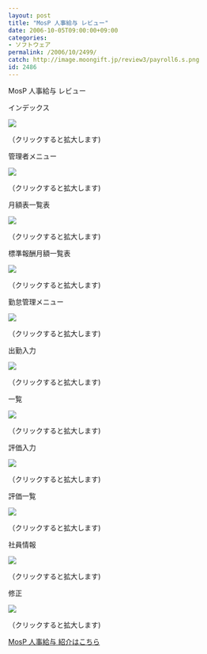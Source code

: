 ```yaml
---
layout: post
title: "MosP 人事給与 レビュー"
date: 2006-10-05T09:00:00+09:00
categories:
- ソフトウェア
permalink: /2006/10/2499/
catch: http://image.moongift.jp/review3/payroll6.s.png
id: 2486
---
```

MosP 人事給与 レビュー  
<!--more-->

インデックス

  

[![](http://image.moongift.jp/review3/payroll1.s.png)](http://image.moongift.jp/review3/payroll1.png)  
  
（クリックすると拡大します)

  

管理者メニュー

  

[![](http://image.moongift.jp/review3/payroll2.s.png)](http://image.moongift.jp/review3/payroll2.png)  
  
（クリックすると拡大します)

  

月額表一覧表

  

[![](http://image.moongift.jp/review3/payroll3.s.png)](http://image.moongift.jp/review3/payroll3.png)  
  
（クリックすると拡大します)

  

標準報酬月額一覧表

  

[![](http://image.moongift.jp/review3/payroll4.s.png)](http://image.moongift.jp/review3/payroll4.png)  
  
（クリックすると拡大します)

  

勤怠管理メニュー

  

[![](http://image.moongift.jp/review3/payroll5.s.png)](http://image.moongift.jp/review3/payroll5.png)  
  
（クリックすると拡大します)

  

出勤入力

  

[![](http://image.moongift.jp/review3/payroll6.s.png)](http://image.moongift.jp/review3/payroll6.png)  
  
（クリックすると拡大します)

  

一覧

  

[![](http://image.moongift.jp/review3/payroll7.s.png)](http://image.moongift.jp/review3/payroll7.png)  
  
（クリックすると拡大します)

  

評価入力

  

[![](http://image.moongift.jp/review3/payroll8.s.png)](http://image.moongift.jp/review3/payroll8.png)  
  
（クリックすると拡大します)

  

評価一覧

  

[![](http://image.moongift.jp/review3/payroll9.s.png)](http://image.moongift.jp/review3/payroll9.png)  
  
（クリックすると拡大します)

  

社員情報

  

[![](http://image.moongift.jp/review3/payroll10.s.png)](http://image.moongift.jp/review3/payroll10.png)  
  
（クリックすると拡大します)

  

修正

  

[![](http://image.moongift.jp/review3/payroll11.s.png)](http://image.moongift.jp/review3/payroll11.png)  
  
（クリックすると拡大します)

  

[MosP 人事給与 紹介はこちら](http://oss.moongift.jp/intro/i-2498.html)


